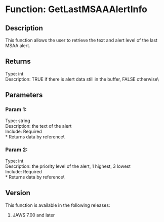 # Function: GetLastMSAAAlertInfo

## Description

This function allows the user to retrieve the text and alert level of
the last MSAA alert.

## Returns

Type: int\
Description: TRUE if there is alert data still in the buffer, FALSE
otherwise\

## Parameters

### Param 1:

Type: string\
Description: the text of the alert\
Include: Required\
\* Returns data by reference\

### Param 2:

Type: int\
Description: the priority level of the alert, 1 highest, 3 lowest\
Include: Required\
\* Returns data by reference\

## Version

This function is available in the following releases:

1.  JAWS 7.00 and later
